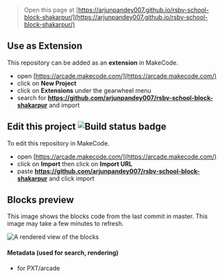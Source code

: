  


> Open this page at [https://arjunpandey007.github.io/rsbv-school-block-shakarpur/](https://arjunpandey007.github.io/rsbv-school-block-shakarpur/)

## Use as Extension

This repository can be added as an **extension** in MakeCode.

* open [https://arcade.makecode.com/](https://arcade.makecode.com/)
* click on **New Project**
* click on **Extensions** under the gearwheel menu
* search for **https://github.com/arjunpandey007/rsbv-school-block-shakarpur** and import

## Edit this project ![Build status badge](https://github.com/arjunpandey007/rsbv-school-block-shakarpur/workflows/MakeCode/badge.svg)

To edit this repository in MakeCode.

* open [https://arcade.makecode.com/](https://arcade.makecode.com/)
* click on **Import** then click on **Import URL**
* paste **https://github.com/arjunpandey007/rsbv-school-block-shakarpur** and click import

## Blocks preview

This image shows the blocks code from the last commit in master.
This image may take a few minutes to refresh.

![A rendered view of the blocks](https://github.com/arjunpandey007/rsbv-school-block-shakarpur/raw/master/.github/makecode/blocks.png)

#### Metadata (used for search, rendering)

* for PXT/arcade
<script src="https://makecode.com/gh-pages-embed.js"></script><script>makeCodeRender("{{ site.makecode.home_url }}", "{{ site.github.owner_name }}/{{ site.github.repository_name }}");</script>
